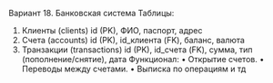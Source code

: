 Вариант 18. Банковская система 
Таблицы:
1. Клиенты (clients)
   id (PK), ФИО, паспорт, адрес
2. Счета (accounts)
   id (PK), id_клиента (FK), баланс, валюта
3. Транзакции (transactions)
   id (PK), id_счета (FK), сумма, тип (пополнение/снятие), дата
Функционал:
• Открытие счетов.
• Переводы между счетами.
• Выписка по операциям и тд
